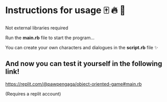 #  Instructions for usage 🀄 🔥 🌸

Not external libraries required

Run the **main.rb** file to start the program...

You can create your own characters and dialogues in the **script.rb** file ✨

## And now you can test it yourself in the following link!
https://replit.com/@pawpengaga/object-oriented-game#main.rb

(Requires a replit account)

